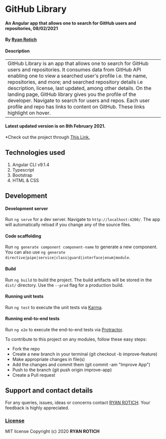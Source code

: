 # GitHub Library
#### An Angular app that allows one to search for GitHub users and repositories, 08/02/2021
#### By [Ryan Rotich](https://github.com/RYAN2540)
#### Description

<table>
<tr>
<td>
GitHub Library is an app that allows one to search for GitHub users and repositories. It consumes data from GitHub API enabling one to view a searched user's profile i.e. the name, repositories, and more; and searched repository details i.e description, license, last updated, among other details. On the landing page, GitHub library gives you the profile of the developer. Navigate to search for users and repos. Each user profile and repo has links to content on GitHub. These links highlight on hover.
</td>
</tr>
</table> 

#### Latest updated version is on 8th February 2021.
\*Check out the project through <a href="https://ryan2540.github.io/GitHubSearch/">This Link.</a>

## Technologies used

1. Angular CLI v9.1.4
2. Typescript
3. Bootstrap
4. HTML & CSS

## Development

#### Development server

Run `ng serve` for a dev server. Navigate to `http://localhost:4200/`. The app will automatically reload if you change any of the source files.

#### Code scaffolding

Run `ng generate component component-name` to generate a new component. You can also use `ng generate directive|pipe|service|class|guard|interface|enum|module`.

#### Build

Run `ng build` to build the project. The build artifacts will be stored in the `dist/` directory. Use the `--prod` flag for a production build.

#### Running unit tests

Run `ng test` to execute the unit tests via [Karma](https://karma-runner.github.io).

#### Running end-to-end tests

Run `ng e2e` to execute the end-to-end tests via [Protractor](http://www.protractortest.org/).

To contribute to this project on any modules, follow these easy steps:

- Fork the repo
- Create a new branch in your terminal (git checkout -b improve-feature)
- Make appropriate changes in file(s)
- Add the changes and commit them (git commit -am "Improve App")
- Push to the branch (git push origin improve-app)
- Create a Pull request

## Support and contact details
For any queries, issues, ideas or concerns contact [RYAN ROTICH](austinbrian005@gmail.com). Your feedback is highly appreciated. 
### [License](LICENSE)
MIT license
Copyright (c) 2020 **RYAN ROTICH**
